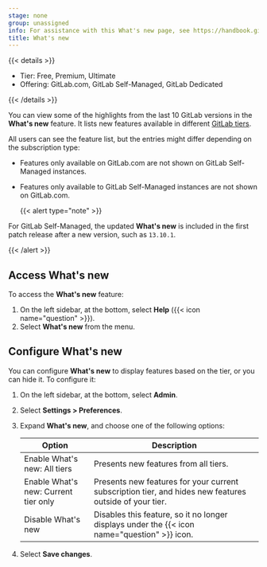 ```yaml
---
stage: none
group: unassigned
info: For assistance with this What's new page, see https://handbook.gitlab.com/handbook/product/ux/technical-writing/#assignments-to-other-projects-and-subjects.
title: What's new
---
```


{{< details >}}

- Tier: Free, Premium, Ultimate
- Offering: GitLab.com, GitLab Self-Managed, GitLab Dedicated

{{< /details >}}

You can view some of the highlights from the last 10
GitLab versions in the **What's new** feature. It lists new features available in different
[GitLab tiers](https://about.gitlab.com/pricing/).

All users can see the feature list, but the entries might differ depending on the subscription type:

- Features only available on GitLab.com are not shown on GitLab Self-Managed instances.
- Features only available to GitLab Self-Managed instances are not shown on GitLab.com.

  {{< alert type="note" >}}

For GitLab Self-Managed, the updated **What's new** is included
  in the first patch release after a new version, such as `13.10.1`.

  {{< /alert >}}

## Access What's new

To access the **What's new** feature:

1. On the left sidebar, at the bottom, select **Help** ({{< icon name="question" >}}).
1. Select **What's new** from the menu.

## Configure What's new

You can configure **What's new** to display features based on the tier,
or you can hide it. To configure it:

1. On the left sidebar, at the bottom, select **Admin**.
1. Select **Settings > Preferences**.
1. Expand **What's new**, and choose one of the following options:

   | Option | Description |
   | ------ | ----------- |
   | Enable What's new: All tiers | Presents new features from all tiers. |
   | Enable What's new: Current tier only | Presents new features for your current subscription tier, and hides new features outside of your tier. |
   | Disable What's new | Disables this feature, so it no longer displays under the {{< icon name="question" >}} icon. |

1. Select **Save changes**.
